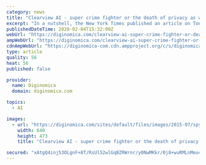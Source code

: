 ```yaml
---
category: news
title: "Clearview AI - super crime fighter or the death of privacy as we know it?"
excerpt: "In a nutshell, the New York Times published an article on Ton-That (and others’ as you will see) tiny company Clearview AI on January 18, 2020 that revealed, among many other serious things, that the company claims to have quietly scraped Facebook, YouTube, Venmo and millions of other websites to assemble a database of 3 billion faces."
publishedDateTime: 2020-02-04T15:32:00Z
webUrl: "https://diginomica.com/clearview-ai-super-crime-fighter-or-death-privacy-we-know-it"
ampWebUrl: "https://diginomica.com/clearview-ai-super-crime-fighter-or-death-privacy-we-know-it?amp"
cdnAmpWebUrl: "https://diginomica-com.cdn.ampproject.org/c/s/diginomica.com/clearview-ai-super-crime-fighter-or-death-privacy-we-know-it?amp"
type: article
quality: 56
heat: 56
published: false

provider:
  name: Diginomica
  domain: diginomica.com

topics:
  - AI

images:
  - url: "https://diginomica.com/sites/default/files/images/2015-07/spying-privacy-peeping-tom-peeping-through-keyhole-o.jpg"
    width: 640
    height: 473
    title: "Clearview AI - super crime fighter or the death of privacy as we know it?"

secured: "xAtgQ4inj53OLgnF+8T/RsUl52wlGqBZRWrnr/y0NwMKkr/0j8+wuRMLnMeu4FxlAonE3h5fxSOHgJ0Z62HBXhhW9zpLdiy9hkpg84Ye+L+WEhH9vhY9OBClLeTa4/G6xiS1xg7/ckbzm+fAjTvaYd5Bj0msmv3EZ85MCW0KwoY71SHRoPngttCCbxMWCNuqm9jIhri7wnHqOjplTPcVoEkh+j9DI907kU/XPE3dz3wc7P5DRhOdkD80dJToztkXflMH2QqJrzbAMeTszt2mTfK4ZQitVt9AmtkbJA7TtcgyGrHR0gPUC0WD2dGB9gLm;qUTjCvjCxXKQ374YjMWKfQ=="
---
```


